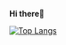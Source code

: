 <b>Hi there</b>👋  

[![Top Langs](https://github-readme-stats.vercel.app/api/top-langs/?username=misaka3&count_private=true&theme=dracula)](https://github.com/anuraghazra/github-readme-stats)  
